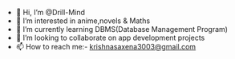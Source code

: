 - 👋 Hi, I’m @Drill-Mind
- 👀 I’m interested in anime,novels & Maths
- 🌱 I’m currently learning DBMS(Database Management Program)
- 💞️ I’m looking to collaborate on app development projects
- 📫 How to reach me:- krishnasaxena3003@gmail.com

<!---
Drill-Mind/Drill-Mind is a ✨ special ✨ repository because its `README.md` (this file) appears on your GitHub profile.
You can click the Preview link to take a look at your changes.
--->
